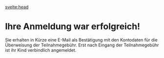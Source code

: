 <svelte:head>

<title>Anmeldung erfolgreich – Zeltlager – FT München Gern e.V.</title>
</svelte:head>

<div class="content">

# Ihre Anmeldung war erfolgreich!

Sie erhalten in Kürze eine E-Mail als Bestätigung mit den Kontodaten für die Überweisung der Teilnahmegebühr.
Erst nach Eingang der Teilnahmegebühr ist ihr Kind verbindlich angemeldet.

</div>

